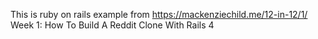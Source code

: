 This is ruby on rails example from https://mackenziechild.me/12-in-12/1/
Week 1: How To Build A Reddit Clone With Rails 4